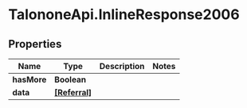 # TalononeApi.InlineResponse2006

## Properties
Name | Type | Description | Notes
------------ | ------------- | ------------- | -------------
**hasMore** | **Boolean** |  | 
**data** | [**[Referral]**](Referral.md) |  | 


